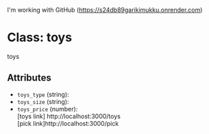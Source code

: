 I'm working with GitHub
(https://s24db89garikimukku.onrender.com)

# Class: toys

toys

## Attributes

- `toys_type` (string): 
- `toys_size` (string): 
- `toys_price` (number):<br>
[toys link] http://localhost:3000/toys<br>
[pick link]http://localhost:3000/pick<br>
